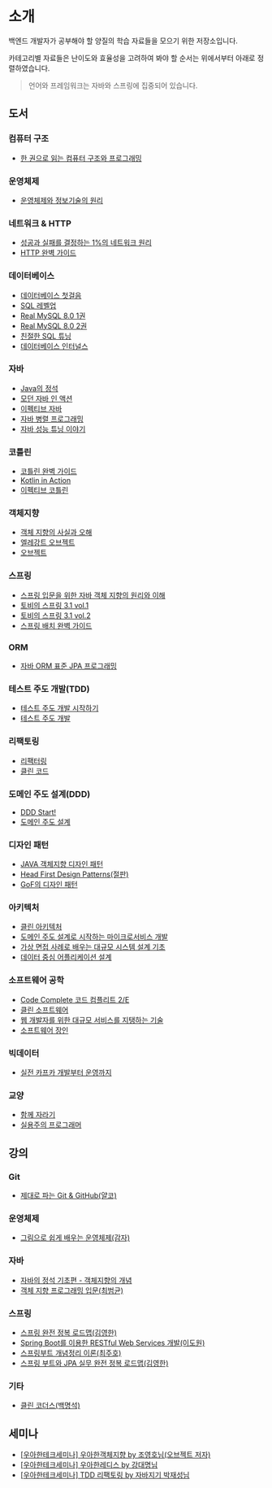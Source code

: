 # 소개

백엔드 개발자가 공부해야 할 양질의 학습 자료들을 모으기 위한 저장소입니다.<br/>

카테고리별 자료들은 난이도와 효율성을 고려하여 봐야 할 순서는 위에서부터 아래로 정렬하였습니다.

> 언어와 프레임워크는 자바와 스프링에 집중되어 있습니다.

## 도서

### 컴퓨터 구조
- [한 권으로 읽는 컴퓨터 구조와 프로그래밍](http://www.kyobobook.co.kr/product/detailViewKor.laf?ejkGb=KOR&mallGb=KOR&barcode=9791189909284&orderClick=LAG&Kc=)


### 운영체제
- [운영체제와 정보기술의 원리](http://www.kyobobook.co.kr/product/detailViewKor.laf?ejkGb=KOR&mallGb=KOR&barcode=9791158903589)


### 네트워크 & HTTP
- [성공과 실패를 결정하는 1%의 네트워크 원리](http://www.kyobobook.co.kr/product/detailViewKor.laf?ejkGb=KOR&mallGb=KOR&barcode=9788931556742&orderClick=LEa&Kc=)
- [HTTP 완벽 가이드](http://www.kyobobook.co.kr/product/detailViewKor.laf?ejkGb=KOR&mallGb=KOR&barcode=9788966261208&orderClick=LEa&Kc=)


### 데이터베이스
- [데이터베이스 첫걸음](http://www.kyobobook.co.kr/product/detailViewKor.laf?ejkGb=KOR&mallGb=KOR&barcode=9788968487316&orderClick=LEa&Kc=)
- [SQL 레벨업](http://www.kyobobook.co.kr/product/detailViewKor.laf?mallGb=KOR&ejkGb=KOR&barcode=9788968482519)
- [Real MySQL 8.0 1권](http://www.kyobobook.co.kr/product/detailViewKor.laf?ejkGb=KOR&mallGb=KOR&barcode=9791158392703&orderClick=LEa&Kc=)
- [Real MySQL 8.0 2권](http://www.kyobobook.co.kr/product/detailViewKor.laf?ejkGb=KOR&mallGb=KOR&barcode=9791158392727&orderClick=LEa&Kc=)
- [친절한 SQL 튜닝](http://www.kyobobook.co.kr/product/detailViewKor.laf?ejkGb=KOR&mallGb=KOR&barcode=9791196395704&orderClick=LAG&Kc=)
- [데이터베이스 인터널스](http://kyobo.link/ttmL)


### 자바
- [Java의 정석](http://www.kyobobook.co.kr/product/detailViewKor.laf?ejkGb=KOR&mallGb=KOR&barcode=9788994492032&orderClick=LEa&Kc=)
- [모던 자바 인 액션](http://www.kyobobook.co.kr/product/detailViewKor.laf?ejkGb=KOR&mallGb=KOR&barcode=9791162242025&orderClick=LEa&Kc=)
- [이펙티브 자바](http://www.kyobobook.co.kr/product/detailViewKor.laf?ejkGb=KOR&mallGb=KOR&barcode=9788966262281&orderClick=LEa&Kc=)
- [자바 병렬 프로그래밍](http://www.kyobobook.co.kr/product/detailViewKor.laf?ejkGb=KOR&mallGb=KOR&barcode=9788960770485&orderClick=LEa&Kc=)
- [자바 성능 튜닝 이야기](http://www.kyobobook.co.kr/product/detailViewKor.laf?mallGb=KOR&ejkGb=KOR&linkClass=331531&barcode=9788966260928)

### 코틀린
- [코틀린 완벽 가이드](http://www.kyobobook.co.kr/product/detailViewKor.laf?ejkGb=KOR&mallGb=KOR&barcode=9791165218911&orderClick=LEa&Kc=)
- [Kotlin in Action](http://www.kyobobook.co.kr/product/detailViewKor.laf?ejkGb=KOR&mallGb=KOR&barcode=9791161750712&orderClick=LAG&Kc=)
- [이펙티브 코틀린](http://www.kyobobook.co.kr/product/detailViewKor.laf?ejkGb=KOR&mallGb=KOR&barcode=9788966263370&orderClick=LAG&Kc=)


### 객체지향
- [객체 지향의 사실과 오해](http://www.kyobobook.co.kr/product/detailViewKor.laf?ejkGb=KOR&mallGb=KOR&barcode=9788998139766&orderClick=LEa&Kc=)
- [엘레강트 오브젝트](http://www.kyobobook.co.kr/product/detailViewKor.laf?mallGb=KOR&ejkGb=KOR&barcode=9791187497219#book_info)
- [오브젝트](http://www.kyobobook.co.kr/product/detailViewKor.laf?mallGb=KOR&ejkGb=KOR&linkClass=331501&barcode=9791158391409)


### 스프링
- [스프링 입문을 위한 자바 객체 지향의 원리와 이해](http://www.kyobobook.co.kr/product/detailViewKor.laf?ejkGb=KOR&mallGb=KOR&barcode=9788998139940&orderClick=LAG&Kc=)
- [토비의 스프링 3.1 vol.1](http://www.kyobobook.co.kr/product/detailViewKor.laf?ejkGb=KOR&mallGb=KOR&barcode=9788960773417&orderClick=LAG&Kc=)
- [토비의 스프링 3.1 vol.2](http://www.kyobobook.co.kr/product/detailViewKor.laf?ejkGb=KOR&mallGb=KOR&barcode=9788960773424&orderClick=LAG&Kc=)
- [스프링 배치 완벽 가이드](http://www.kyobobook.co.kr/product/detailViewKor.laf?ejkGb=KOR&mallGb=KOR&barcode=9791161755168&orderClick=LEa&Kc=)


### ORM
- [자바 ORM 표준 JPA 프로그래밍](http://kyobo.link/TIIw)


### 테스트 주도 개발(TDD)
- [테스트 주도 개발 시작하기](http://www.kyobobook.co.kr/product/detailViewKor.laf?ejkGb=KOR&mallGb=KOR&barcode=9788980783052&orderClick=LEa&Kc=)
- [테스트 주도 개발](http://www.kyobobook.co.kr/product/detailViewKor.laf?mallGb=KOR&ejkGb=KOR&linkClass=330202&barcode=9788966261024)


### 리팩토링
- [리팩터링](http://www.kyobobook.co.kr/product/detailViewKor.laf?ejkGb=KOR&mallGb=KOR&barcode=9791162242742&orderClick=LEa&Kc=)
- [클린 코드](http://www.kyobobook.co.kr/product/detailViewKor.laf?ejkGb=KOR&mallGb=KOR&barcode=9788966260959&orderClick=LEa&Kc=)


### 도메인 주도 설계(DDD)
- [DDD Start!](http://www.kyobobook.co.kr/product/detailViewKor.laf?mallGb=KOR&ejkGb=KOR&barcode=9788993827446)  
- [도메인 주도 설계](http://www.kyobobook.co.kr/product/detailViewKor.laf?ejkGb=KOR&mallGb=KOR&barcode=9788992939850&orderClick=LEa&Kc=)


### 디자인 패턴
- [JAVA 객체지향 디자인 패턴](http://www.kyobobook.co.kr/product/detailViewKor.laf?ejkGb=KOR&mallGb=KOR&barcode=9788968480911&orderClick=LEa&Kc=)
- [Head First Design Patterns(절판)](http://www.kyobobook.co.kr/product/detailViewKor.laf?mallGb=KOR&ejkGb=KOR&barcode=9788979143409)
- [GoF의 디자인 패턴](http://www.kyobobook.co.kr/product/detailViewKor.laf?ejkGb=KOR&mallGb=KOR&barcode=9791195444953&orderClick=LAG&Kc=) 


### 아키텍처
- [클린 아키텍처](http://www.kyobobook.co.kr/product/detailViewKor.laf?ejkGb=KOR&mallGb=KOR&barcode=9788966262472&orderClick=LEa&Kc=)
- [도메인 주도 설계로 시작하는 마이크로서비스 개발](http://www.kyobobook.co.kr/product/detailViewKor.laf?ejkGb=KOR&mallGb=KOR&barcode=9791158392468&orderClick=LAG&Kc=)
- [가상 면접 사례로 배우는 대규모 시스템 설계 기초](http://www.kyobobook.co.kr/product/detailViewKor.laf?ejkGb=KOR&mallGb=KOR&barcode=9788966263158&orderClick=LEa&Kc=)
- [데이터 중심 어플리케이션 설계](http://kyobo.link/Gxg2)


### 소프트웨어 공학
- [Code Complete 코드 컴플리트 2/E](http://www.kyobobook.co.kr/product/detailViewKor.laf?ejkGb=KOR&mallGb=KOR&barcode=9791158390600&orderClick=LAG&Kc=)
- [클린 소프트웨어](http://www.kyobobook.co.kr/product/detailViewKor.laf?ejkGb=KOR&mallGb=KOR&barcode=9791185890852&orderClick=LEa&Kc=)
- [웹 개발자를 위한 대규모 서비스를 지탱하는 기술](http://www.kyobobook.co.kr/product/detailViewKor.laf?ejkGb=KOR&mallGb=KOR&barcode=9788994506128&orderClick=LEa&Kc=)
- [소프트웨어 장인](http://www.kyobobook.co.kr/product/detailViewKor.laf?mallGb=KOR&ejkGb=KOR&linkClass=330113&barcode=9791186659489)

### 빅데이터
- [실전 카프카 개발부터 운영까지](http://www.kyobobook.co.kr/product/detailViewKor.laf?ejkGb=KOR&mallGb=KOR&barcode=9791189909345&orderClick=LAG&Kc=)


### 교양
- [함께 자라기](http://www.kyobobook.co.kr/product/detailViewKor.laf?ejkGb=KOR&mallGb=KOR&barcode=9788966262335&orderClick=LEa&Kc=)
- [실용주의 프로그래머](http://www.kyobobook.co.kr/product/detailViewKor.laf?ejkGb=KOR&mallGb=KOR&barcode=9788966263363&orderClick=LAG&Kc=)


## 강의
### Git
- [제대로 파는 Git & GitHub(얄코)](https://www.inflearn.com/course/%EC%A0%9C%EB%8C%80%EB%A1%9C-%ED%8C%8C%EB%8A%94-%EA%B9%83)


### 운영체제
- [그림으로 쉽게 배우는 운영체제(감자)](https://www.inflearn.com/course/%EB%B9%84%EC%A0%84%EA%B3%B5%EC%9E%90-%EC%9A%B4%EC%98%81%EC%B2%B4%EC%A0%9C#curriculum)


### 자바
- [자바의 정석 기초편 - 객체지향의 개념](https://youtube.com/playlist?list=PLW2UjW795-f5JPTsYHGAawAck9cQRw5TD)
- [객체 지향 프로그래밍 입문(최범균)](https://www.inflearn.com/course/%EA%B0%9D%EC%B2%B4-%EC%A7%80%ED%96%A5-%ED%94%84%EB%A1%9C%EA%B7%B8%EB%9E%98%EB%B0%8D-%EC%9E%85%EB%AC%B8#curriculum)


### 스프링
- [스프링 완전 정복 로드맵(김영한)](https://www.inflearn.com/roadmaps/373)
- [Spring Boot를 이용한 RESTful Web Services 개발(이도원)](https://www.inflearn.com/course/spring-boot-restful-web-services#curriculum)
- [스프링부트 개념정리 이론(최주호)](https://www.inflearn.com/course/%EC%8A%A4%ED%94%84%EB%A7%81%EB%B6%80%ED%8A%B8-%EA%B0%9C%EB%85%90%EC%A0%95%EB%A6%AC#curriculum)
- [스프링 부트와 JPA 실무 완전 정복 로드맵(김영한)](https://www.inflearn.com/roadmaps/149)

### 기타
- [클린 코더스(백명석)](https://www.youtube.com/watch?v=60lLSe1phks&list=PLeQ0NTYUDTmMM71Jn1scbEYdLFHz5ZqFA&ab_channel=%EB%B0%B1%EB%AA%85%EC%84%9D)


## 세미나
- [[우아한테크세미나] 우아한객체지향 by 조영호님(오브젝트 저자)](https://www.youtube.com/watch?v=dJ5C4qRqAgA&ab_channel=%EC%9A%B0%EC%95%84%ED%95%9CTech)
- [[우아한테크세미나] 우아한레디스 by 강대명님](https://www.youtube.com/watch?v=mPB2CZiAkKM&ab_channel=%EC%9A%B0%EC%95%84%ED%95%9CTech)
- [[우아한테크세미나] TDD 리팩토링 by 자바지기 박재성님](https://www.youtube.com/watch?v=bIeqAlmNRrA&ab_channel=%EC%9A%B0%EC%95%84%ED%95%9CTech)

